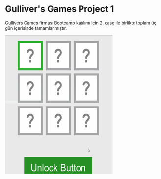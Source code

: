 # Gulliver's Games Project 1
Gullivers Games firması Bootcamp katılımı için 2. case ile birlikte toplam üç gün içerisinde tamamlanmıştır.


<img src="https://github.com/mustafaAkgul1/Gulliver-s-Games-Project-1/blob/master/Proje%201%20gif.gif" width="350" height="450">


